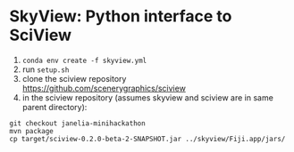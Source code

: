 # SkyView: Python interface to SciView

1) `conda env create -f skyview.yml`
2) run `setup.sh`  
3) clone the sciview repository https://github.com/scenerygraphics/sciview
4) in the sciview repository (assumes skyview and sciview are in same parent directory):
```
git checkout janelia-minihackathon
mvn package
cp target/sciview-0.2.0-beta-2-SNAPSHOT.jar ../skyview/Fiji.app/jars/
```
